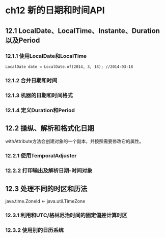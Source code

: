 # ch12 新的日期和时间API #

## 12.1 LocalDate、LocalTime、Instante、Duration以及Period ##

### 12.1.1 使用LocalDate和LocalTime ###

	LocalDate date = LocalDate.of(2014, 3, 18); //2014-03-18

### 12.1.2 合并日期和时间 ###

### 12.1.3 机器的日期和时间格式 ###

### 12.1.4 定义Duration和Period ###

## 12.2 操纵、解析和格式化日期 ##

withAttribute方法会创建对象的一个副本，并按照需要修改它的属性。

### 12.2.1 使用TemporalAdjuster ###

### 12.2.2 打印输出及解析日期-时间对象 ###

## 12.3 处理不同的时区和历法 ##

java.time.ZoneId <- java.util.TimeZone

### 12.3.1 利用和UTC/格林尼治时间的固定偏差计算时区 ###

### 12.3.2 使用别的日历系统 ###

